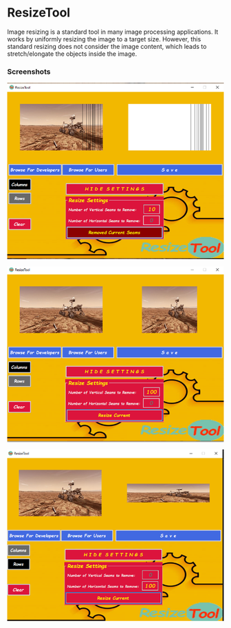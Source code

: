 # ResizeTool

Image resizing is a standard tool in many image processing applications. 
It works by uniformly resizing the image to a target size. However, this standard resizing does not consider the image content, 
which leads to stretch/elongate the objects inside the image.

### Screenshots

![](Screenshots/1.png)

![](Screenshots/2.png)

![](Screenshots/3.png)

